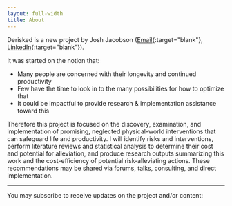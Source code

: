 ```yaml
---
layout: full-width
title: About
---
```


Derisked is a new project by Josh Jacobson ([Email](mailto:Josh@Derisked.org){:target="blank"}, [LinkedIn](https://www.linkedin.com/in/joshmjacobson/){:target="blank"}).

It was started on the notion that:

* Many people are concerned with their longevity and continued productivity
* Few have the time to look in to the many possibilities for how to optimize that
* It could be impactful to provide research & implementation assistance toward this

Therefore this project is focused on the discovery, examination, and implementation of promising, neglected physical-world interventions that can safeguard life and productivity. I will identify risks and interventions, perform literature reviews and statistical analysis to determine their cost and potential for alleviation, and produce research outputs summarizing this work and the cost-efficiency of potential risk-alleviating actions. These recommendations may be shared via forums, talks, consulting, and direct implementation.

---

You may subscribe to receive updates on the project and/or content:
<br><br> 
<div class="ml-form-embed"  data-account="3133918:b9d3e1c7g7"  data-form="4050427:e6c4k0">
</div>